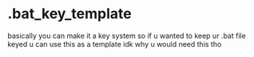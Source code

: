 # .bat_key_template
basically you can make it a key system so if u wanted to keep ur .bat file keyed u can use this as a template idk why u would need this tho
